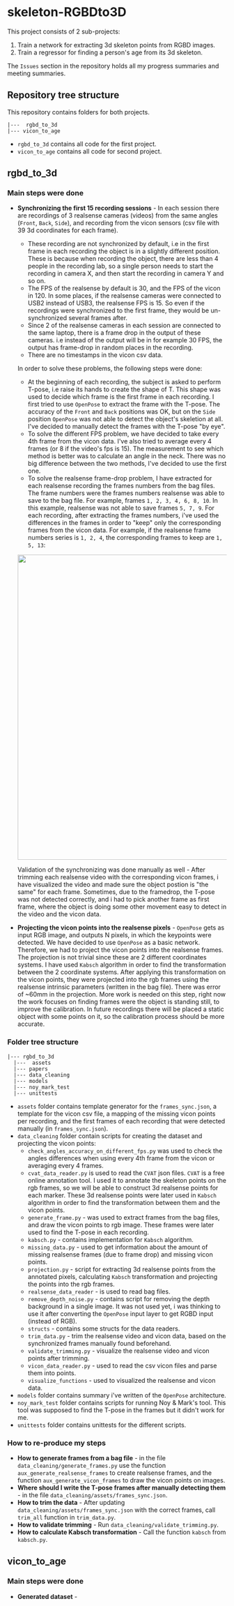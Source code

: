# skeleton-RGBDto3D
This project consists of 2 sub-projects:
1. Train a network for extracting 3d skeleton points from RGBD images.
2. Train a regressor for finding a person's age from its 3d skeleton.

The `Issues` section in the repository holds all my progress summaries and meeting summaries.

## Repository tree structure
This repository contains folders for both projects.

```
|---  rgbd_to_3d
|--- vicon_to_age
```

- `rgbd_to_3d` contains all code for the first project.
- `vicon_to_age` contains all code for second project.

## rgbd_to_3d

### Main steps were done

- **Synchronizing the first 15 recording sessions** - In each session there are recordings of 3 realsense cameras (videos) 
from the same angles (`Front`, `Back`, `Side`), and recording from the vicon sensors (csv file with 39 3d coordinates for each frame). 
  - These recording are not 
  synchronized by default, i.e in the first frame in each recording the object is in a slightly different position. These 
  is because when recording the object, there are less than 4 people in the recording lab, so a single person needs to
  start the recording in camera X, and then start the recording in camera Y and so on.
  - The FPS of the realsense by default is 30, and the FPS of the vicon in 120. In some places, if the realsense cameras
  were connected to USB2 instead of USB3, the realsense FPS is 15. So even if the recordings were synchronized to the first
  frame, they would be un-synchronized several frames after.
  - Since 2 of the realsense cameras in each session are connected to the same laptop, there is a frame drop in the output
  of these cameras. i.e instead of the output will be in for example 30 FPS, the output has frame-drop in random places in the
  recording.
  - There are no timestamps in the vicon csv data.

  In order to solve these problems, the following steps were done:
  - At the beginning of each recording, the subject is asked to perform T-pose, i.e raise its hands to create the shape of T.
  This shape was used to decide which frame is the first frame in each recording. I first tried to use `OpenPose` to 
  extract the frame with the T-pose. The accuracy of the `Front` and `Back` positions was OK, but on the `Side` position 
  `OpenPose` was not able to detect the object's skeletion at all. I've decided to manually detect the frames 
  with the T-pose "by eye".
  - To solve the different FPS problem, we have decided to take every 4th frame from the vicon data. I've also tried to average 
  every 4 frames (or 8 if the video's fps is 15). The measurement to see which method is better was to calculate an angle in the neck. There was no big 
  difference between the two methods, I've decided to use the first one.
  - To solve the realsense frame-drop problem, I have extracted for each realsense recording the frames numbers from the bag files.
  The frame numbers were the frames numbers realsense was able to save to the bag file. For example, frames `1, 2, 3, 4, 6, 8, 10`.
  In this example, realsense was not able to save frames `5, 7, 9`. For each recording, after extracting the frames numbers, 
  i've used the differences in the frames in order to "keep" only the corresponding frames from the vicon data. For example, if 
  the realsense frame numbers series is `1, 2, 4`, the corresponding frames to keep are `1, 5, 13`:

  <p align="center">
  <img width="700" src="https://user-images.githubusercontent.com/35609587/136187306-6200be3e-d1d8-4558-9641-ca6418102a7a.png">
  </p>

  Validation of the synchronizing was done manually as well - After trimming each realsense video with the corresponding vicon 
  frames, i have visualized the video and made sure the object postion is "the same" for each frame. Sometimes, due to the
  framedrop, the T-pose was not detected correctly, and i had to pick another frame as first frame,
  where the object is doing some other movement easy to detect in the video and the vicon data.
- **Projecting the vicon points into the realsense pixels** - `OpenPose` gets as input RGB image, and outputs N pixels, 
in which the keypoints were detected. We have decided to use `OpenPose` as a basic network. Therefore, we had to project 
the vicon points into the realsense frames. The projection is not trivial since these are 2 different coordinates systems.
I have used `Kabsch` algorithm in order to find the transformation between the 2 coordinate systems. After applying this transformation
on the vicon points, they were projected into the rgb frames using the realsense intrinsic parameters (written in the bag file).
There was error of ~60mm in the projection. More work is needed on this step, right now the work
focuses on finding frames were the object is standing still, to improve the calibration. In future recordings there will
be placed a static object with some points on it, so the calibration process should be more accurate.
  
  

### Folder tree structure
```
|--- rgbd_to_3d
  |---  assets
  |--- papers
  |--- data_cleaning
  |--- models
  |--- noy_mark_test
  |--- unittests
```

- `assets` folder contains template generator for the `frames_sync.json`, a template for the vicon csv file, a mapping of 
the missing vicon points per recording, and the first frames of each recording that were detected manually (in `frames_sync.json`).
- `data_cleaning` folder contain scripts for creating the dataset and projecting the vicon points:
  - `check_angles_accuracy_on_different_fps.py` was used to check the angles differences when using every 4th frame from the
  vicon or averaging every 4 frames.
  - `cvat_data_reader.py` is used to read the `CVAT` json files. `CVAT` is a free online annotation tool. I used it to 
  annotate the skeleton points on the rgb frames, so we will be able to construct 3d realsense points for each marker.
  These 3d realsense points were later used in `Kabsch` algorithm in order to find the transformation between them and the
  vicon points.
  - `generate_frame.py` - was used to extract frames from the bag files, and draw the vicon points to rgb image. These frames
  were later used to find the T-pose in each recording.
  - `kabsch.py` - contains implementation for `Kabsch` algorithm.
  - `missing_data.py` - used to get information about the amount of missing realsense frames (due to frame drop) and missing
  vicon points.
  - `projection.py` - script for extracting 3d realsense points from the annotated pixels, calculating `Kabsch` transformation
  and projecting the points into the rgb frames.
  - `realsense_data_reader` - is used to read bag files.
  - `remove_depth_noise.py` - contains script for removing the depth background in a single image. It was not used yet, 
  i was thinking to use it after converting the `OpenPose` input layer to get RGBD input (instead of RGB).
  - `structs` - contains some structs for the data readers.
  - `trim_data.py` - trim the realsense video and vicon data, based on the synchronized frames manually found beforehand.
  - `validate_trimming.py` - visualize the realsense video and vicon points after trimming.
  - `vicon_data_reader.py` - used to read the csv vicon files and parse them into points.
  - `visualize_functions` - used to visualized the realsense and vicon data.
- `models` folder contains summary i've written of the `OpenPose` architecture.
- `noy_mark_test` folder contains scripts for running Noy & Mark's tool. This tool was supposed to find the T-pose in the frames
but it didn't work for me. 
- `unittests` folder contains unittests for the different scripts.




### How to re-produce my steps
- **How to generate frames from a bag file** - in the file `data_cleaning/generate_frames.py` use the function `aux_generate_realsense_frames` to
create realsense frames, and the function `aux_generate_vicon_frames` to draw the vicon points on images. 
- **Where should I write the T-pose frames after manually detecting them** - in the file `data_cleaning/assets/frames_sync.json`.
- **How to trim the data** - After updating  `data_cleaning/assets/frames_sync.json` with the correct frames, call `trim_all`
function in `trim_data.py`.
- **How to validate trimming** - Run `data_cleaning/validate_trimming.py`.
- **How to calculate Kabsch transformation** -  Call the function `kabsch` from `kabsch.py`.

## vicon_to_age

### Main steps were done
- **Generated dataset** - 
